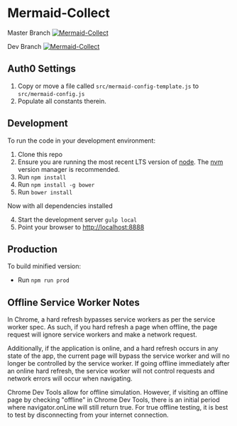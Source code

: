 Mermaid-Collect
===============

Master Branch [![Mermaid-Collect](https://circleci.com/gh/WildlifeConservationSocietyCI/mermaid-collect/tree/master.svg?style=svg&circle-token=8c7c6546e3f505236cd62441beb910047f93d41f)](https://circleci.com/gh/WildlifeConservationSocietyCI/mermaid-collect/tree/master)


Dev Branch [![Mermaid-Collect](https://circleci.com/gh/WildlifeConservationSocietyCI/mermaid-collect/tree/dev.svg?style=svg&circle-token=8c7c6546e3f505236cd62441beb910047f93d41f)](https://circleci.com/gh/WildlifeConservationSocietyCI/mermaid-collect/tree/dev)


Auth0 Settings
--------------

1. Copy or move a file called `src/mermaid-config-template.js` to `src/mermaid-config.js`
2. Populate all constants therein.

Development
-----------
To run the code in your development environment:

1. Clone this repo
2. Ensure you are running the most recent LTS version of [node](https://nodejs.org/en/download/releases/). 
The [nvm](https://github.com/nvm-sh/nvm) version manager is recommended.
3. Run `npm install`
4. Run `npm install -g bower`
5. Run `bower install`

Now with all dependencies installed

4. Start the development server `gulp local`
5. Point your browser to [http://localhost:8888](http://localhost:8888)


Production
----------
To build minified version:

- Run `npm run prod`


Offline Service Worker Notes
----------------------------

In Chrome, a hard refresh bypasses service workers as per the service worker spec. As such, if you hard refresh a page when offline, the page request will ignore service workers and make a network request.

Additionally, if the application is online, and a hard refresh occurs in any state of the app, the current page will bypass the service worker and will no longer be controlled by the service worker. If going offline immediately after an online hard refresh, the service worker will not control requests and network errors will occur when navigating.

Chrome Dev Tools allow for offline simulation. However, if visiting an offline page by checking "offline" in Chrome Dev Tools, there is an initial period where navigator.onLine will still return true. For true offline testing, it is best to test by disconnecting from your internet connection.


